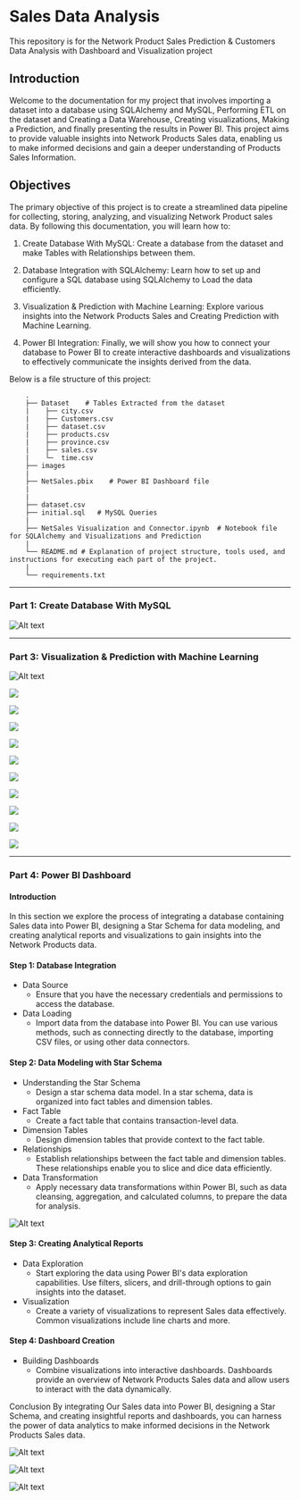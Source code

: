 # Sales Data Analysis

This repository is for the Network Product Sales Prediction & Customers Data Analysis with Dashboard and Visualization project

##  Introduction

Welcome to the documentation for my project that involves importing a dataset into a database using SQLAlchemy and MySQL, Performing ETL on the dataset and Creating a Data Warehouse, Creating visualizations, Making a Prediction, and finally presenting the results in Power BI. This project aims to provide valuable insights into Network Products Sales data, enabling us to make informed decisions and gain a deeper understanding of Products Sales Information.

## Objectives

The primary objective of this project is to create a streamlined data pipeline for collecting, storing, analyzing, and visualizing Network Product sales data. By following this documentation, you will learn how to:

1. Create Database With MySQL: Create a database from the dataset and make Tables with Relationships between them.

2. Database Integration with SQLAlchemy: Learn how to set up and configure a SQL database using SQLAlchemy to Load the data efficiently.

3. Visualization & Prediction with Machine Learning: Explore various insights into the Network Products Sales and Creating Prediction with Machine Learning.

4. Power BI Integration: Finally, we will show you how to connect your database to Power BI to create interactive dashboards and visualizations to effectively communicate the insights derived from the data.

Below is a file structure of this project:

```
    .
    ├── Dataset    # Tables Extracted from the dataset
    |    ├── city.csv
    |    ├── Customers.csv
    |    ├── dataset.csv
    |    ├── products.csv
    |    ├── province.csv
    |    ├── sales.csv
    |    └─  time.csv
    ├── images
    |
    ├── NetSales.pbix    # Power BI Dashboard file
    |
    |
    ├── dataset.csv
    ├── initial.sql   # MySQL Queries
    |
    ├── NetSales Visualization and Connector.ipynb  # Notebook file for SQLAlchemy and Visualizations and Prediction
    |
    └── README.md # Explanation of project structure, tools used, and instructions for executing each part of the project.
    |
    └── requirements.txt
```

-----------------------------------------------------------------------------------
### Part 1: Create Database With MySQL
![Alt text](images/Sales_ERD.png)

-----------------------------------------------------------------------------------
### Part 3: Visualization & Prediction with Machine Learning
![Alt text](images/Sales-Speed-Service.png)

![](images/Price_distribution.png)

![](images/test_prediction.png)

![](images/forecast_10days.png)

![](images/sales_difference.png)

![](images/seasonal_difference.png)

![](images/autocorrelation.png)

![](images/auto_correlation.png)

![](images/forecast_backtest.png)

![](images/seasonal_forecast_backtest.png)

![](images/forecast_next10days.png)

-----------------------------------------------------------------------------------
### Part 4: Power BI Dashboard

#### Introduction
In this section we explore the process of integrating a database containing Sales data into Power BI, designing a Star Schema for data modeling, and creating analytical reports and visualizations to gain insights into the Network Products data.

#### Step 1: Database Integration
* Data Source
    * Ensure that you have the necessary credentials and permissions to access the database.
* Data Loading
    * Import data from the database into Power BI. You can use various methods, such as connecting directly to the database, importing CSV files, or using other data connectors.
#### Step 2: Data Modeling with Star Schema
- Understanding the Star Schema
    * Design a star schema data model. In a star schema, data is organized into fact tables and dimension tables.
- Fact Table
    * Create a fact table that contains transaction-level data. 
- Dimension Tables
    * Design dimension tables that provide context to the fact table. 
- Relationships
    * Establish relationships between the fact table and dimension tables. These relationships enable you to slice and dice data efficiently.
- Data Transformation
    * Apply necessary data transformations within Power BI, such as data cleansing, aggregation, and calculated columns, to prepare the data for analysis.

![Alt text](images/Relationships.PNG)

#### Step 3: Creating Analytical Reports
- Data Exploration
    * Start exploring the data using Power BI's data exploration capabilities. Use filters, slicers, and drill-through options to gain insights into the dataset.
- Visualization
    * Create a variety of visualizations to represent Sales data effectively. Common visualizations include line charts and more.

#### Step 4: Dashboard Creation
- Building Dashboards
    * Combine visualizations into interactive dashboards. Dashboards provide an overview of Network Products Sales data and allow users to interact with the data dynamically.

Conclusion
By integrating Our Sales data into Power BI, designing a Star Schema, and creating insightful reports and dashboards, you can harness the power of data analytics to make informed decisions in the Network Products Sales data.


![Alt text](images/Sales.PNG)

![Alt text](images/Geo.PNG)

![Alt text](images/Stats.PNG)
